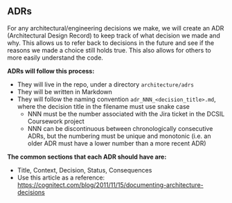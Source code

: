 ## ADRs

For any architectural/engineering decisions we make, we will create an ADR (Architectural Design Record) to keep track of what decision we made and why. This allows us to refer back to decisions in the future and see if the reasons we made a choice still holds true. This also allows for others to more easily understand the code.

**ADRs will follow this process:**
* They will live in the repo, under a directory `architecture/adrs`
* They will be written in Markdown
* They will follow the naming convention `adr_NNN_<decision_title>.md`, where the decision title in the filename must use snake case
  * NNN must be the number associated with the Jira ticket in the DCSIL Coursework project
  * NNN can be discontinuous between chronologically consecutive ADRs, but the numbering must be unique and monotonic (i.e. an older ADR must have a lower number than a more recent ADR)

**The common sections that each ADR should have are:**
* Title, Context, Decision, Status, Consequences
* Use this article as a reference: https://cognitect.com/blog/2011/11/15/documenting-architecture-decisions
